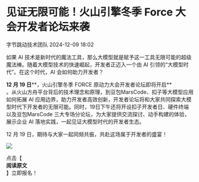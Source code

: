 #  见证无限可能！火山引擎冬季 Force 大会开发者论坛来袭   
 字节跳动技术团队   2024-12-09 18:02  
  
如果 AI 技术是新时代的魔法工具，那么大模型就是赋予这一工具无限可能的超级魔法棒。随着大模型技术的快速崛起，开发者正迈入一个由 AI 引领的“大模型时代”。在这个时代，AI 会如何助力开发者？  
  
**12 月 19 日****，火山引擎冬季 FORCE 原动力大会开发者论坛即将开启**  
。从火山方舟平台背后的技术理念和原理，到豆包MarsCode、扣子等大模型应用如何拓展 AI 应用边界，助力开发者高效创新，开发者论坛将和大家共同探索大模型时代下开发者的无限可能。同时，19日下午还将开设扣子开发者日、硬件终端以及豆包MarsCode 三大专场分论坛，为大家提供交流探讨、动手构建的体验，展示企业 AI 落地实践，一起见证大模型时代的开发者生态。  
  
12 月 19 日，期待与大家一起同频共振，共赴这场属于开发者的盛宴！  
  
![](https://mmbiz.qpic.cn/mmbiz_png/fgbJnuXT4Er1fPgy8RZibicu8gaFU9tBpA18l6fT42kE4UMHhleuicll9DngxfLG2icCicMOzMR17icp6wicnwmWNaw8g/640?wx_fmt=png&from=appmsg "")  
  
点击【  
**阅读原文**  
】立即报名！  
  

